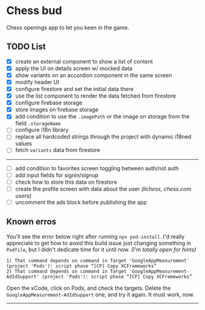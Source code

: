 # Chess bud

Chess openings app to let you keen in the game.

## TODO List

- [x] create an external component to show a list of content
- [x] apply the UI on details screen w/ mocked data
- [x] show variants on an accordion component in the same screen
- [x] modify header UI
- [x] configure firestore and set the initial data there
- [x] use the list component to render the data fetched from firestore
- [x] configure firebase storage
- [x] store images on firebase storage
- [x] add condition to use the `.imagePath` or the image on storage from the field `.storageName`
- [ ] configure i18n library
- [ ] replace all hardcoded strings through the project with dynamic i18ned values
- [ ] fetch `variants` data from firestore

---

- [ ] add condition to favorites screen toggling between auth/not auth
- [ ] add input fields for signin/signup
- [ ] check how to store this data on firestore
- [ ] create the profile screen with data about the user _(lichess, chess.com users)_
- [ ] uncomment the ads block before publishing the app

## Known erros

You'll see the error below right after running `npx pod-install`. I'd really appreciate to get how to avoid this build issue just changing something in `Podfile`, but I didn't dedicate time for it until now. _(I'm totally open for hints)_

```shell
1) That command depends on command in Target 'GoogleAppMeasurement' (project 'Pods'): script phase “[CP] Copy XCFrameworks”
2) That command depends on command in Target 'GoogleAppMeasurement-AdIdSupport' (project 'Pods'): script phase “[CP] Copy XCFrameworks”
```

Open the xCode, click on Pods, and check the targets. Delete the `GoogleAppMeasurement-AdIdSupport` one, and try it again. It must work, now.

---
